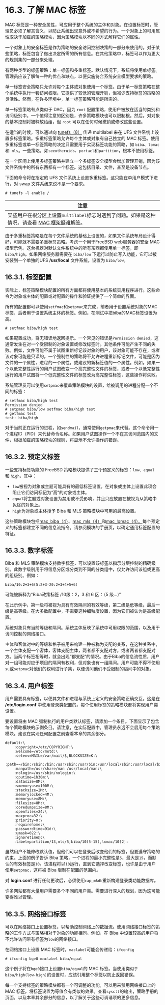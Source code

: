 # 16.3. 了解 MAC 标签

MAC 标签是一种安全属性，可应用于整个系统的主体和对象。在设置标签时，管理员必须了解其含义，以防止系统出现意外或不希望的行为。一个对象上的可用属性取决于加载的策略模块，因为策略模块以不同的方式解释它们的属性。

一个对象上的安全标签是作为策略的安全访问控制决策的一部分来使用的。对于某些策略，标签包含了做出决定所需的所有信息。在其他策略中，标签可以作为更大的规则集的一部分来处理。

有两种类型的标签策略：单一标签和多重标签。默认情况下，系统将使用单标签。管理员应该了解每一种的优点和缺点，以便实施符合系统安全模型要求的策略。

单一标签安全策略只允许对每个主体或对象使用一个标签。由于单一标签策略在整个系统中执行一套访问权限，它提供了较低的管理开销，但减少支持标签的策略的灵活性。然而，在许多环境中，单一标签策略可能是所需的。

单一标签策略有点类似于 DAC，因为 `root` 配置策略，使用户被放在适当的类别和访问级别中。一个值得注意的区别是，许多策略模块也可以限制根。然后，对对象的基本控制将被释放给组，但 `root` 可以在任何时候撤销或修改这些设置。

在适当的时候，可以通过向  [tunefs（8）](https://www.freebsd.org/cgi/man.cgi?query=tunefs&sektion=8&format=html) 传递 multilabel 来在 UFS 文件系统上设置多标签策略。多重标签策略允许每个主体或对象有自己独立的 MAC 标签。使用多重标签或单一标签策略的决定只需要用于实现标签功能的策略，如 `biba`、`lomac` 和` mls`。一些策略，如`seeotheruids`、`portacl`和`partition`，根本不使用标签。

在一个区间上使用多标签策略并建立一个多标签安全模型会增加管理开销，因为该文件系统中的所有东西都有一个标签。这包括目录、文件，甚至是设备节点。

下面的命令将在指定的 UFS 文件系统上设置多重标签。这只能在单用户模式下进行，对 swap 文件系统来说不是一个要求。

```
# tunefs -l enable /
```

| 注意                                                         |
| ------------------------------------------------------------ |
| 某些用户在根分区上设置`multilabel`标志时遇到了问题。如果是这种情况，请查看 [MAC 框架疑难解答](https://docs.freebsd.org/en/books/handbook/mac/#mac-troubleshoot)。|

由于多重标签策略是在每个文件系统的基础上设置的，如果文件系统布局设计得好，可能就不需要多重标签策略。考虑一个用于FreeBSD web服务器的安全 MAC 模型示例。这台机器对默认文件系统中的所有东西都使用单一标签，即 `biba/high`。如果网络服务器需要在 `biba/low` 下运行以防止写入功能，它可以被安装到一个单独的UFS **/usr/local** 文件系统，设置为 `biba/low`。

## 16.3.1. 标签配置

实际上，标签策略模块配置的所有方面都将使用基本的系统实用程序进行。这些命令为对象或主体的配置或对配置的操作和验证提供了一个简单的界面。

所有的配置都可以使用`setfmac`和`setpmac`来完成，前者用于设置系统对象的MAC标签，后者用于设置系统主体的标签。例如，在测试中把biba的MAC标签设置为高。

```
# setfmac biba/high test
```

如果配置成功，将无错误地返回提示。一个常见的错误是`Permission denied`，这通常发生在对一个受限制的对象设置或修改标签时。其他条件可能产生不同的失败。例如，文件可能不属于试图重新标记该对象的用户，该对象可能不存在，或者该对象可能是只读的。一个强制性的策略将不允许进程重新标记文件，可能是因为文件的一个属性，进程的一个属性，或建议的新标签值的一个属性。例如，如果一个以低完整性运行的用户试图改变一个高完整性文件的标签，或者一个以低完整性运行的用户试图将一个低完整性文件的标签改为高完整性标签，这些操作将失败。

系统管理员可以使用`setpmac`来覆盖策略模块的设置，给被调用的进程分配一个不同的标签：

```
# setfmac biba/high test
Permission denied
# setpmac biba/low setfmac biba/high test
# getfmac test
test: biba/high
```

对于当前正在运行的进程，如`sendmail`，通常使用`getpmac`来代替。这个命令用一个进程ID（PID）来代替命令名称。如果用户试图操作一个不在其访问范围内的文件，根据加载的策略模块的规则，将显示不允许操作的错误。

## 16.3.2. 预定义标签

一些支持标签功能的 FreeBSD 策略模块提供了三个预定义的标签：`low`、`equal` 和 `high`，其中：

- `low`被视为对象或主题可能具有的最低标签设置。在对象或主体上设置此项会阻止它们访问标记为“高”的对象或主体。
- `equal`将主题或对象设置为禁用或不受影响，并且只应放置在被视为从策略中免除的对象上。
- `high`为对象或主体授予 Biba 和 MLS 策略模块中可用的最高设置。

这些策略模块包括[mac_biba（4）](https://www.freebsd.org/cgi/man.cgi?query=mac_biba&sektion=4&format=html)、[mac_mls（4）](https://www.freebsd.org/cgi/man.cgi?query=mac_mls&sektion=4&format=html)和[mac_lomac（4）。](https://www.freebsd.org/cgi/man.cgi?query=mac_lomac&sektion=4&format=html)每个预定义的标签都建立不同的信息流指令。请参阅模块的手册页，以确定通用标签配置的特征。

## 16.3.3. 数字标签

Biba 和 MLS 策略模块支持数字标签，可以设置该标签以指示分层控制的精确级别。此数字级别用于将信息分区或分类到不同的分类组中，仅允许访问该组或更高的组级别。例如：

```
biba/10:2+3+6(5:2+3-20:2+3+4+5+6)
```

可能被解释为“Biba政策标签 /10级：2，3 和 6 区：（5 级...)”

在此示例中，第一级将被视为具有有效隔间的有效等级，第二级是低等级，最后一级是高等级。在大多数配置中，不需要这种细粒度设置，因为它们被认为是高级配置。

系统对象只有当前等级和隔间。系统主体反映了系统中可用权限的范围，以及用于访问控制的网络接口。

主体和客体对中的等级和格子被用来构建一种被称为支配的关系，在这种关系中，一个主体支配一个客体，客体支配主体，两者都不支配对方，或者两者都支配对方。当两个标签相等时，就会出现“都支配”的情况。由于Biba的信息流性质，用户对一组可能对应于项目的隔间有权利，但对象也有一组隔间。用户可能不得不使用`su`或`setpmac`对他们的权利进行子集，以便访问他们不受限制的隔间中的对象。

## 16.3.4. 用户标签

用户需要具有标签，以便其文件和进程与系统上定义的安全策略正确交互。这是在 **/etc/login.conf** 中使用登录类配置的。每个使用标签的策略模块都将实现用户类设置。

要设置将由 MAC 强制执行的用户类默认标签，请添加一个条目。下面显示了包含每个策略模块的示例条目。请注意，在实际配置中，管理员永远不会启用每个策略模块。建议在实现任何配置之前查看本章的其余部分。

```
default:\
	:copyright=/etc/COPYRIGHT:\
	:welcome=/etc/motd:\
	:setenv=MAIL=/var/mail/$,BLOCKSIZE=K:\
	:path=~/bin:/sbin:/bin:/usr/sbin:/usr/bin:/usr/local/sbin:/usr/local/bin:\
	:manpath=/usr/share/man /usr/local/man:\
	:nologin=/usr/sbin/nologin:\
	:cputime=1h30m:\
	:datasize=8M:\
	:vmemoryuse=100M:\
	:stacksize=2M:\
	:memorylocked=4M:\
	:memoryuse=8M:\
	:filesize=8M:\
	:coredumpsize=8M:\
	:openfiles=24:\
	:maxproc=32:\
	:priority=0:\
	:requirehome:\
	:passwordtime=91d:\
	:umask=022:\
	:ignoretime@:\
	:label=partition/13,mls/5,biba/10(5-15),lomac/10[2]:
```

虽然用户不能修改默认值，但他们可以在登录后改变他们的标签，但要遵守策略的约束。上面的例子告诉 Biba 策略，一个进程的最小完整性是`5`，最大是`15`，而默认的有效标签是`10`。该进程将以`10`运行，直到它选择改变标签，也许是由于用户使用`setpmac`，这将被 Biba 限制在配置的范围内。

对 **login.conf** 进行任何更改后，必须使用`cap_mkdb`重新构建登录类功能数据库。

许多网站都有大量用户需要多个不同的用户类。需要进行深入的规划，因为这可能变得难以管理。

## 16.3.5. 网络接口标签

可以在网络接口上设置标签，以帮助控制网络上的数据流。使用网络接口标签的策略的工作方式与策略相对于对象的功能相同。例如，在 Biba 中设置较高的用户将不允许访问带有标签为`low`的网络接口。

在网络接口上设置 MAC 标签时，`maclabel`可能会传递给：`ifconfig`

```
# ifconfig bge0 maclabel biba/equal
```

这个例子将在`bge0`接口上设置`biba/equal`的 MAC 标签。当使用类似`于biba/high(low-high)`的设置时，应该引用整个标签以防止返回错误。

每一个支持标签的策略模块都有一个可调整的功能，可以用来禁用网络接口上的 MAC 标签。将标签设置为等值会有类似的效果。查看`sysctl`的输出，策略手册的页面，以及本章其余部分的信息，以了解关于这些可调谐项的更多信息。
